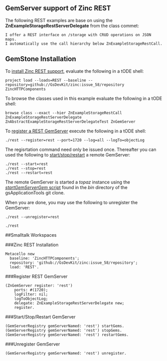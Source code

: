 GemServer support of Zinc REST
-----------------

The following REST examples are base on using the **ZnExampleStorageRestServerDelegate** from the class commet:

```
I offer a REST interface on /storage with CRUD operations on JSON maps. 
I automatically use the call hierarchy below ZnExampleStorageRestCall.
```

## GemStone Installation

To [install Zinc REST support](#zinc-rest-installation), evaluate the following in a tODE shell:

```Shell
project load --loads=REST --baseline --repository=github://GsDevKit/zinc:issue_58/repository ZincHTTPComponents  
```

To browse the classes used in this example evaluate the following in a tODE shell:

```Shell
browse class --exact --hier ZnExampleStorageRestCall ZnExampleStorageRestServerDelegate ZnAbstractExampleStorageRestServerDelegateTest ZnGemServer
```

To [register a REST GemServer](#register-rest-gemserver) execute the following in a tODE shell:

```Shell
./rest --register=rest --port=1720 --log=all --logTo=objectLog
```

The regisrtation command need only be issued once. Thereafter you can used the following to [start/stop/restart](#start-stop-restart-gemserver) a remote GemServer:

```Shell
./rest --start=rest
./rest --stop=rest
./rest --restart=rest
```

The remote GemServer is started a *topaz* instance using the [*startGemServerGem* script](https://github.com/GsDevKit/gsApplicationTools/blob/master/bin/startGemServerGem) found in the *bin* directory of the gsApplicationTools git clone.

When you are done, you may use the following to unregister the GemServer: 

```Shell
./rest --unregister=rest
```


```Shell
./rest
```

##Smalltalk Workspaces

###Zinc REST Installation

```Smalltalk
Metacello new
  baseline: 'ZincHTTPComponents';
  repository: 'github://GsDevKit/zinc:issue_58/repository';
  load: 'REST'.
```

###Register REST GemServer

```Smalltalk
(ZnGemServer register: 'rest')
    ports: #(1720);
    logFilter: nil;
    logToObjectLog;
    delegate: ZnExampleStorageRestServerDelegate new;
    register.
```

###Start/Stop/Restart GemServer

```Smalltalk
(GemServerRegistry gemServerNamed: 'rest') startGems.
(GemServerRegistry gemServerNamed: 'rest') stopGems.
(GemServerRegistry gemServerNamed: 'rest') restartGems.
```

###Unregister GemServer

```Smalltalk
(GemServerRegistry gemServerNamed: 'rest') unregister.
```

